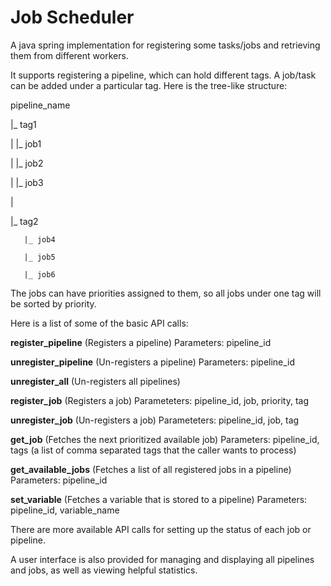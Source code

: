 # Job Scheduler
 A java spring implementation for registering some tasks/jobs and retrieving them from different workers.
 
 It supports registering a pipeline, which can hold different tags. A job/task can be added under a particular tag.
 Here is the tree-like structure:
 
 pipeline_name
 
  |_ tag1
  
  |    |_ job1
  
  |    |_ job2
  
  |    |_ job3
  
  |
  
  |_ tag2
  
       |_ job4
       
       |_ job5
       
       |_ job6
       
       
The jobs can have priorities assigned to them, so all jobs under one tag will be sorted by priority.

Here is a list of some of the basic API calls:

**register_pipeline** (Registers a pipeline) Parameters: pipeline_id

**unregister_pipeline** (Un-registers a pipeline) Parameters: pipeline_id

**unregister_all** (Un-registers all pipelines)

**register_job** (Registers a job) Parameteters: pipeline_id, job, priority, tag

**unregister_job** (Un-registers a job) Parameteters: pipeline_id, job, tag

**get_job** (Fetches the next prioritized available job) Parameters: pipeline_id, tags (a list of comma separated tags that the caller wants to process)

**get_available_jobs** (Fetches a list of all registered jobs in a pipeline) Parameters: pipeline_id

**set_variable** (Fetches a variable that is stored to a pipeline) Parameters: pipeline_id, variable_name

There are more available API calls for setting up the status of each job or pipeline.

A user interface is also provided for managing and displaying all pipelines and jobs, as well as viewing helpful statistics.
